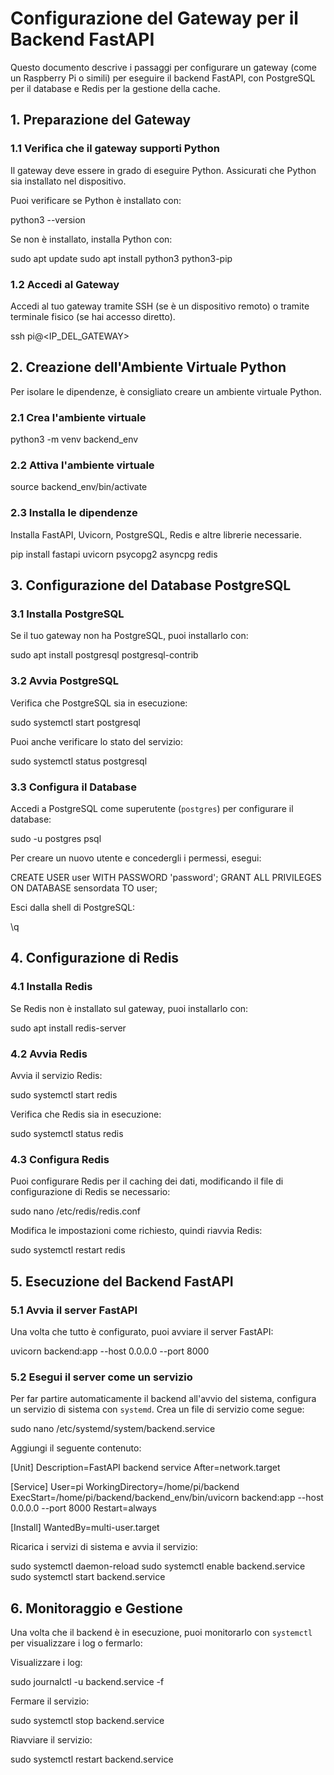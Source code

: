 # Configurazione del Gateway per il Backend FastAPI

Questo documento descrive i passaggi per configurare un gateway (come un Raspberry Pi o simili) per eseguire il backend FastAPI, con PostgreSQL per il database e Redis per la gestione della cache.

## 1. Preparazione del Gateway

### 1.1 Verifica che il gateway supporti Python

Il gateway deve essere in grado di eseguire Python. Assicurati che Python sia installato nel dispositivo.

Puoi verificare se Python è installato con:

python3 --version

Se non è installato, installa Python con:

sudo apt update
sudo apt install python3 python3-pip

### 1.2 Accedi al Gateway

Accedi al tuo gateway tramite SSH (se è un dispositivo remoto) o tramite terminale fisico (se hai accesso diretto).

ssh pi@<IP_DEL_GATEWAY>

## 2. Creazione dell'Ambiente Virtuale Python

Per isolare le dipendenze, è consigliato creare un ambiente virtuale Python.

### 2.1 Crea l'ambiente virtuale

python3 -m venv backend_env

### 2.2 Attiva l'ambiente virtuale

source backend_env/bin/activate

### 2.3 Installa le dipendenze

Installa FastAPI, Uvicorn, PostgreSQL, Redis e altre librerie necessarie.

pip install fastapi uvicorn psycopg2 asyncpg redis

## 3. Configurazione del Database PostgreSQL

### 3.1 Installa PostgreSQL

Se il tuo gateway non ha PostgreSQL, puoi installarlo con:

sudo apt install postgresql postgresql-contrib

### 3.2 Avvia PostgreSQL

Verifica che PostgreSQL sia in esecuzione:

sudo systemctl start postgresql

Puoi anche verificare lo stato del servizio:

sudo systemctl status postgresql

### 3.3 Configura il Database

Accedi a PostgreSQL come superutente (`postgres`) per configurare il database:

sudo -u postgres psql

Per creare un nuovo utente e concedergli i permessi, esegui:

CREATE USER user WITH PASSWORD 'password';
GRANT ALL PRIVILEGES ON DATABASE sensordata TO user;

Esci dalla shell di PostgreSQL:

\q

## 4. Configurazione di Redis

### 4.1 Installa Redis

Se Redis non è installato sul gateway, puoi installarlo con:

sudo apt install redis-server

### 4.2 Avvia Redis

Avvia il servizio Redis:

sudo systemctl start redis

Verifica che Redis sia in esecuzione:

sudo systemctl status redis

### 4.3 Configura Redis

Puoi configurare Redis per il caching dei dati, modificando il file di configurazione di Redis se necessario:

sudo nano /etc/redis/redis.conf

Modifica le impostazioni come richiesto, quindi riavvia Redis:

sudo systemctl restart redis

## 5. Esecuzione del Backend FastAPI

### 5.1 Avvia il server FastAPI

Una volta che tutto è configurato, puoi avviare il server FastAPI:

uvicorn backend:app --host 0.0.0.0 --port 8000

### 5.2 Esegui il server come un servizio

Per far partire automaticamente il backend all'avvio del sistema, configura un servizio di sistema con `systemd`. Crea un file di servizio come segue:

sudo nano /etc/systemd/system/backend.service

Aggiungi il seguente contenuto:

[Unit]
Description=FastAPI backend service
After=network.target

[Service]
User=pi
WorkingDirectory=/home/pi/backend
ExecStart=/home/pi/backend/backend_env/bin/uvicorn backend:app --host 0.0.0.0 --port 8000
Restart=always

[Install]
WantedBy=multi-user.target

Ricarica i servizi di sistema e avvia il servizio:

sudo systemctl daemon-reload
sudo systemctl enable backend.service
sudo systemctl start backend.service

## 6. Monitoraggio e Gestione

Una volta che il backend è in esecuzione, puoi monitorarlo con `systemctl` per visualizzare i log o fermarlo:

Visualizzare i log:

sudo journalctl -u backend.service -f

Fermare il servizio:

sudo systemctl stop backend.service

Riavviare il servizio:

sudo systemctl restart backend.service


